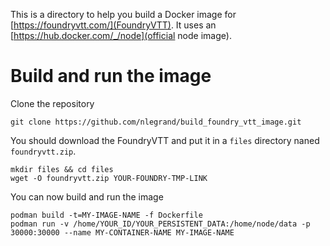 This is a directory to help you build a Docker image for
[https://foundryvtt.com/](FoundryVTT). It uses an
[https://hub.docker.com/_/node](official node image).

# Build and run the image

Clone the repository

    git clone https://github.com/nlegrand/build_foundry_vtt_image.git

You should download the FoundryVTT and put it in a `files` directory
naned `foundryvtt.zip`.

    mkdir files && cd files
    wget -O foundryvtt.zip YOUR-FOUNDRY-TMP-LINK

You can now build and run the image

    podman build -t=MY-IMAGE-NAME -f Dockerfile
    podman run -v /home/YOUR_ID/YOUR_PERSISTENT_DATA:/home/node/data -p 30000:30000 --name MY-CONTAINER-NAME MY-IMAGE-NAME
